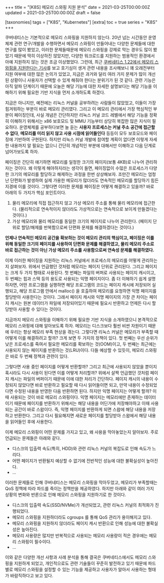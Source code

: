 +++
title = "[K8S] 메모리 스와핑 지원 분석"
date = 2021-03-25T00:00:00Z
updated = 2021-03-25T00:00:00Z
draft = false

[taxonomies]
tags = ["K8S", "Kubernetes"]
[extra]
toc = true
series = "K8S"
+++

쿠버네티스는 기본적으로 메모리 스와핑을 지원하지 않는다. 20년 넘는 시간동안 운영체제 관련 연구/개발을 수행하면서 메모리 스와핑이 만들어내는 다양한 문제들에 대한 연구를 많이 봤었고, 이러한 문제들때문에 메모리 스와핑을 강제로 막는 경우도 많이 봤었기 때문에 딱히 이상하진 않았지만, 다양한 워크로드를 지원하는 범용적인 환경에서 아예 지원하지 않는 것은 조금 이상했었다. 그런데, 최근 [쿠버네티스 1.22에서 메모리 스와핑을 지원한다는 기사](https://kubernetes.io/blog/2021/08/09/run-nodes-with-swap-alpha/)를 보고 호기심이 생겨 관련 내용을 조사해보니 꽤 오래전부터 지원 여부에 대한 많은 논의가 있었고, 지금은 과거와 달리 여러 가지 문제가 많이 개선된 상황이니 사용자가 선택할 수 있게 해줘야 한다는 분위기가 된 것 같다. 관련 기능은 아직 알파 단계이기 때문에 오늘은 해당 기능에 대한 자세한 설명보다는 해당 기능을 이해하기 위해 필요한 기반 지식을 먼저 소개하도록 하겠다.

지금은 아니지만, 예전에는 리눅스 커널을 공부하려는 사람들이 많았었고, 이들이 가장 힘겨워하는 부분이 바로 메모리 관리였다. 그리고 이 메모리 관리에서 가장 핵심적인 부분이 페이징인데, 사실 개념은 간단하지만 리눅스 커널 코드 레벨에서 해당 기능을 정확히 이해하기 위해서는 x86 보호모드 및 MMU 기능부터 상당히 복잡한 많은 지식이 필요하다. 운영체제를 공부하다보면 늘 듣는 **사용자 프로세스는 커널 주소 공간에 접근할 수 없다**, **메모리를 미리 읽지 않고 사용 시점에 읽어들인다** 등등이 모두 보호모드와 페이징에 기반하여 구현된다. 하지만 리눅스 커널 개발에 참여할 계획이 없다면 이렇게 자세한 내용까지 알 필요는 없으니 간단히 개념적인 부분에 대해서만 이해하고 다음 단계로 넘어가보도록 하자.

페이징은 간단히 얘기하면 메모리를 일정한 크기의 페이지(보통 4KB)로 나누어 관리하자는 것이다. 왜 이렇게 해야하지라는 생각이 들면, 페이징없이 수많은 프로세스가 다양한 크기의 메모리를 할당하고 해제하는 과정을 한번 상상해보자. 조만간 메모리는 엄청난 단편화가 발생하여 실제 가용한 메모리가 많더라도 연속적인 메모리를 할당하기 힘든 지경에 이를 것이다. 그렇다면 이러한 문제를 페이징은 어떻게 해결하고 있을까? 바로 아래의 두 가지가 핵심 포인트이다.

1. 물리 메모리에 직접 접근하지 않고 가상 메모리 주소를 통해 물리 메모리에 접근한다. (물리적으로 연속적이지 않더라도 가상적으로는 연속적으로 보이게 만들겠다는 것이다.)
2. 가상 메모리와 물리 메모리를 동일한 크기의 페이지로 나누어 관리한다. (페이지 단위로 할당/해제를 반복함으로써 단편화 문제를 해결하겠다는 것이다.)

**언제나 연속적인 메모리 공간을 확보하는 것이 메모리 관리의 핵심이고, 페이징은 이를 위해 동일한 크기의 페이지를 사용하여 단편화 문제를 해결하였고, 물리 메모리 주소로 바로 접근하는 것이 아닌 가상 메모리 주소를 사용함으로써 연속성 문제를 해결하였다.**

이제 이러한 페이징을 지원하는 리눅스 커널에서 프로세스의 메모리를 어떻게 관리하는지 살펴보자. 위에서 언급했던 것처럼 메모리는 페이지 단위로 관리된다. 그리고 페이지는 크게 두 가지 형태로 사용된다. 첫 번째는 파일의 버퍼로 사용되는 페이지 캐시이고, 두 번째는 힙과 스택 등의 용도로 사용되는 익명 페이지이다. 좀 더 이해하기 쉽게 설명하자면, 어떤 프로그램을 실행하면 해당 프로그램의 코드는 페이지 캐시에 저장되어 실행되고, 해당 프로그램 안에서 malloc() 을 호출하여 메모리를 요청하면 익명 페이지를 할당받아 사용한다는 것이다. 그래서 페이지 캐시와 익명 페이지의 가장 큰 차이는 페이지 캐시는 원본 데이터가 파일에 저장되어있기 때문에 필요시 반환하고 언제든 다시 할당받아 사용할 수 있다는 것이다.

지금까지 메모리 스와핑을 이해하기 위해 필요한 기반 지식을 소개하였으니 본격적으로 메모리 스와핑에 대해 알아보도록 하자. 메모리는 디스크보다 훨씬 비싼 자원이기 때문에 우리는 항상 메모리 부족 현상을 겪는다. 그렇다면 리눅스 커널은 메모리가 부족할 때 어떻게 이를 해결하려고 할까? 크게 보면 두 가지의 정책이 있다. 첫 번째는 우선 순위가 낮은 프로세스를 죽여서 필요한 메모리를 확보하는 것(OOM)이고, 두 번째는 최근에는 사용되지 않는 페이지를 반환하는 것(LRU)이다. 다들 예상할 수 있듯이, 메모리 스와핑은 바로 두 번째 정책과 관련이 있다.

그렇다면 사용 중인 페이지를 어떻게 반환할까? 그리고 최근에 사용되지 않았을 뿐이지 혹시라도 다시 사용이 된다면 이를 어떻게 처리할까? 위에서 살짝 언급했던 것처럼 페이지 캐시는 파일의 버퍼이기 때문에 이에 대한 처리가 간단하다. 페이지 캐시의 내용이 수정되지 않았다면 바로 반환하고 필요할 때 다시 읽어들이면 되고, 만약 내용이 수정되었다면 수정된 내용을 반영한 다음 반환하면 된다. 하지만 익명 페이지는 어떻게 할까? 이때 사용되는 것이 바로 메모리 스와핑이다. 익명 페이지는 메모리에만 존재하는 데이터이기 때문에 페이지를 반환하기 위해서는 해당 내용을 어딘가에 저장해야하고 이때 사용되는 공간이 바로 스왑이다. 즉, 익명 페이지를 반환하게 되면 스왑에 해당 내용을 저장하고 반환한다. 그리고 다시 필요해지면 새로운 페이지를 할당받아 스왑에서 해당 내용을 읽어들인 후에 사용한다.

이제 메모리 스와핑이 어떤 문제를 가지고 있고, 왜 사용을 막아놓았는지 알아보자. 주로 언급되는 문제들은 아래와 같다.

- 디스크의 입출력 속도(특히, HDD)와 관련 리눅스 커널의 복잡도로 인해 속도가 느리다.
- 어떤 페이지가 반환될지 예상할 수 없기에 전반적인 성능에 대한 불확실성이 높아진다.
- ...

이러한 문제들로 인해 쿠버네티스는 메모리 스와핑을 막아두었고, 메모리가 부족할때는 QoS 정책에 따라 파드를 죽이는 정책만을 제공하였다. 하지만 아래와 같이 여러 가지 상황의 변화와 반론으로 인해 메모리 스와핑을 지원하기로 한 것이다.

- 디스크의 입출력 속도(SSD/NVMe)가 개선되었고, 관련 리눅스 커널의 최적화가 진행되었다.
- 메모리 스와핑을 지원하더라도 cgroups 를 통해 QoS 관리가 용이해지고 있다.
- 메모리 스와핑을 지원하지 않더라도 페이지 캐시 반환으로 인해 성능에 대한 불확실성은 높아진다.
- 메모리 사용량은 많지만 반복적으로 사용되는 메모리 사용량이 적은 경우에는 메모리 스와핑이 필수이다.
- ...

이와 같은 다양한 개선 사항과 사례 분석을 통해 결국은 쿠버네티스에서도 메모리 스와핑을 지원하게 되었고, 개인적으로도 관련 기술들이 꾸준히 발전하고 있기 때문에 파드 별로 메모리 스와핑을 설정할 수 있는 기능을 제공하고 사용자가 알아서 사용하는 형태가 바람직하다고 보고 있다.
